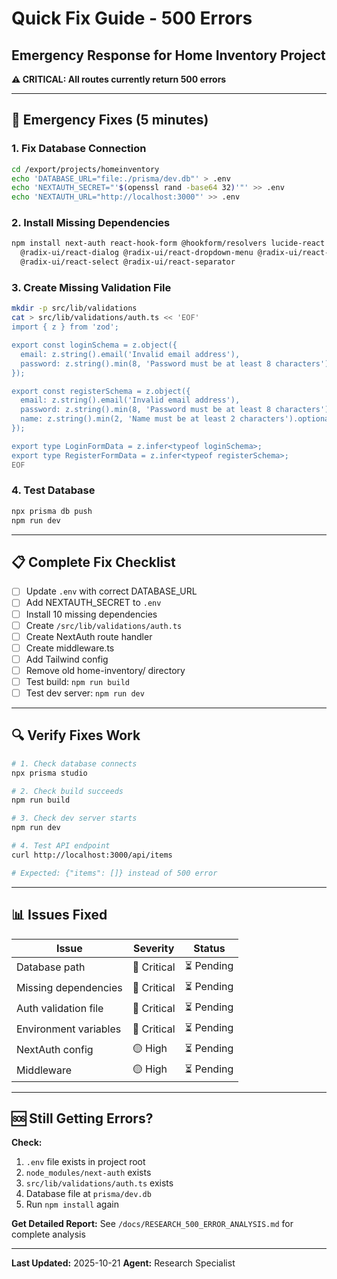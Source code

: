 # Quick Fix Guide - 500 Errors
## Emergency Response for Home Inventory Project

**⚠️ CRITICAL: All routes currently return 500 errors**

---

## 🚨 Emergency Fixes (5 minutes)

### 1. Fix Database Connection
```bash
cd /export/projects/homeinventory
echo 'DATABASE_URL="file:./prisma/dev.db"' > .env
echo 'NEXTAUTH_SECRET="'$(openssl rand -base64 32)'"' >> .env
echo 'NEXTAUTH_URL="http://localhost:3000"' >> .env
```

### 2. Install Missing Dependencies
```bash
npm install next-auth react-hook-form @hookform/resolvers lucide-react next-themes \
  @radix-ui/react-dialog @radix-ui/react-dropdown-menu @radix-ui/react-label \
  @radix-ui/react-select @radix-ui/react-separator
```

### 3. Create Missing Validation File
```bash
mkdir -p src/lib/validations
cat > src/lib/validations/auth.ts << 'EOF'
import { z } from 'zod';

export const loginSchema = z.object({
  email: z.string().email('Invalid email address'),
  password: z.string().min(8, 'Password must be at least 8 characters'),
});

export const registerSchema = z.object({
  email: z.string().email('Invalid email address'),
  password: z.string().min(8, 'Password must be at least 8 characters'),
  name: z.string().min(2, 'Name must be at least 2 characters').optional(),
});

export type LoginFormData = z.infer<typeof loginSchema>;
export type RegisterFormData = z.infer<typeof registerSchema>;
EOF
```

### 4. Test Database
```bash
npx prisma db push
npm run dev
```

---

## 📋 Complete Fix Checklist

- [ ] Update `.env` with correct DATABASE_URL
- [ ] Add NEXTAUTH_SECRET to `.env`
- [ ] Install 10 missing dependencies
- [ ] Create `/src/lib/validations/auth.ts`
- [ ] Create NextAuth route handler
- [ ] Create middleware.ts
- [ ] Add Tailwind config
- [ ] Remove old home-inventory/ directory
- [ ] Test build: `npm run build`
- [ ] Test dev server: `npm run dev`

---

## 🔍 Verify Fixes Work

```bash
# 1. Check database connects
npx prisma studio

# 2. Check build succeeds
npm run build

# 3. Check dev server starts
npm run dev

# 4. Test API endpoint
curl http://localhost:3000/api/items

# Expected: {"items": []} instead of 500 error
```

---

## 📊 Issues Fixed

| Issue | Severity | Status |
|-------|----------|--------|
| Database path | 🔴 Critical | ⏳ Pending |
| Missing dependencies | 🔴 Critical | ⏳ Pending |
| Auth validation file | 🔴 Critical | ⏳ Pending |
| Environment variables | 🔴 Critical | ⏳ Pending |
| NextAuth config | 🟡 High | ⏳ Pending |
| Middleware | 🟡 High | ⏳ Pending |

---

## 🆘 Still Getting Errors?

**Check:**
1. `.env` file exists in project root
2. `node_modules/next-auth` exists
3. `src/lib/validations/auth.ts` exists
4. Database file at `prisma/dev.db`
5. Run `npm install` again

**Get Detailed Report:**
See `/docs/RESEARCH_500_ERROR_ANALYSIS.md` for complete analysis

---

**Last Updated:** 2025-10-21
**Agent:** Research Specialist
